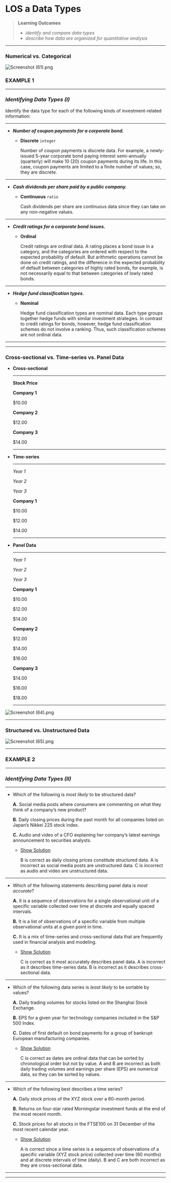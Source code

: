 # LOS a Data Types

> **Learning Outcomes**
> 
> - *identify and compare data types*
> - *describe how data are organized for quantitative analysis*

---

### Numerical vs. Categorical

![Screenshot (61).png](LOS%20uni%201762adf9873a80d5bcc3f4ddbd150792/Screenshot_(61).png)

<aside>

### EXAMPLE 1

---

### *Identifying Data Types (I)*

Identify the data type for each of the following kinds of investment-related information:

---

- ***Number of coupon payments for a corporate bond.***
    
    <aside>
    
    - **Discrete** `integer`
        
        Number of coupon payments is discrete data. For example, a newly-issued 5-year corporate bond paying interest semi-annually (quarterly) will make 10 (20) coupon payments during its life. In this case, coupon payments are limited to a finite number of values; so, they are discrete.
        
    </aside>
    

---

- ***Cash dividends per share paid by a public company.***
    
    <aside>
    
    - **Continuous** `ratio`
        
        Cash dividends per share are continuous data since they can take on any non-negative values.
        
    </aside>
    

---

- ***Credit ratings for a corporate bond issues.***
    
    <aside>
    
    - **Ordinal**
        
        Credit ratings are ordinal data. A rating places a bond issue in a category, and the categories are ordered with respect to the expected probability of default. But arithmetic operations cannot be done on credit ratings, and the difference in the expected probability of default between categories of highly rated bonds, for example, is not necessarily equal to that between categories of lowly rated bonds.
        
    </aside>
    

---

- ***Hedge fund classification types.***
    
    <aside>
    
    - **Nominal**
        
        Hedge fund classification types are nominal data. Each type groups together hedge funds with similar investment strategies. In contrast to credit ratings for bonds, however, hedge fund classification schemes do not involve a ranking. Thus, such classification schemes are not ordinal data.
        
    </aside>
    

---

</aside>

---

### Cross-sectional vs. Time-series vs. Panel Data

- **Cross-sectional**
    
    ---
    
    **Stock Price**
    
    **Company 1**
    
    $10.00
    
    **Company 2**
    
    $12.00
    
    **Company 3**
    
    $14.00
    
    ---
    
- **Time-series**
    
    ---
    
    *Year 1*
    
    *Year 2*
    
    *Year 3*
    
    **Company 1**
    
    $10.00
    
    $12.00
    
    $14.00
    
    ---
    
- **Panel Data**
    
    ---
    
    *Year 1*
    
    *Year 2*
    
    *Year 3*
    
    **Company 1**
    
    $10.00
    
    $12.00
    
    $14.00
    
    **Company 2**
    
    $12.00
    
    $14.00
    
    $16.00
    
    **Company 3**
    
    $14.00
    
    $16.00
    
    $18.00
    
    ---
    

![Screenshot (64).png](LOS%20a%20Data%20Types%201742adf9873a8078823ad5e11092fdcd/Screenshot_(64).png)

---

### Structured vs. Unstructured Data

![Screenshot (65).png](LOS%20a%20Data%20Types%201742adf9873a8078823ad5e11092fdcd/Screenshot_(65).png)

---

<aside>

### EXAMPLE 2

---

### *Identifying Data Types (II)*

---

- Which of the following is *most* *likely* to be structured data?
    
    **A.** Social media posts where consumers are commenting on what they think of a company’s new product?
    
    **B.** Daily closing prices during the past month for all companies listed on Japan’s Nikkei 225 stock index.
    
    **C.** Audio and video of a CFO explaining her company’s latest earnings announcement to securities analysts.
    
    - [Show Solution](LOS%20a%20Data%20Types%201742adf9873a8078823ad5e11092fdcd.md)
        
        <aside>
        
        B is correct as daily closing prices constitute structured data. A is incorrect as social media posts are unstructured data. C is incorrect as audio and video are unstructured data.
        
        </aside>
        

---

- Which of the following statements describing panel data is *most accurate*?
    
    **A.** It is a sequence of observations for a single observational unit of a specific variable collected over time at discrete and equally spaced intervals.
    
    **B.** It is a list of observations of a specific variable from multiple observational units at a given point in time.
    
    **C.** It is a mix of time-series and cross-sectional data that are frequently used in financial analysis and modeling.
    
    - [Show Solution](LOS%20a%20Data%20Types%201742adf9873a8078823ad5e11092fdcd.md)
        
        <aside>
        
        C is correct as it most accurately describes panel data. A is incorrect as it describes time-series data. B is incorrect as it describes cross-sectional data.
        
        </aside>
        

---

- Which of the following data series is *least likely* to be sortable by values?
    
    **A.** Daily trading volumes for stocks listed on the Shanghai Stock Exchange.
    
    **B.** EPS for a given year for technology companies included in the S&P 500 Index.
    
    **C.** Dates of first default on bond payments for a group of bankrupt European manufacturing companies.
    
    - [Show Solution](LOS%20a%20Data%20Types%201742adf9873a8078823ad5e11092fdcd.md)
        
        <aside>
        
        C is correct as dates are ordinal data that can be sorted by chronological order but not by value. A and B are incorrect as both daily trading volumes and earnings per share (EPS) are numerical data, so they can be sorted by values.
        
        </aside>
        

---

- Which of the following best describes a time series?
    
    **A.** Daily stock prices of the XYZ stock over a 60-month period.
    
    **B.** Returns on four-star rated Morningstar investment funds at the end of the most recent month.
    
    **C.** Stock prices for all stocks in the FTSE100 on 31 December of the most recent calendar year.
    
    - [Show Solution](LOS%20a%20Data%20Types%201742adf9873a8078823ad5e11092fdcd.md)
        
        <aside>
        
        A is correct since a time series is a sequence of observations of a specific variable (XYZ stock price) collected over time (60 months) and at discrete intervals of time (daily). B and C are both incorrect as they are cross-sectional data.
        
        </aside>
        

---

</aside>

---